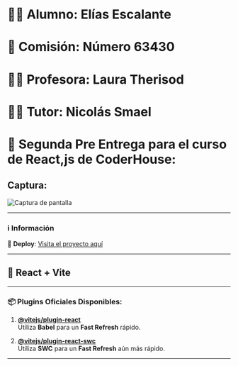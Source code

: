 

# 🧑‍🎓 Alumno: **Elías Escalante**  
# 📅 Comisión: **Número 63430**  
# 👩‍🏫 Profesora: **Laura Therisod**  
# 👨‍🏫 Tutor: **Nicolás Smael**  

# 📝 Segunda Pre Entrega para el curso de React,js de CoderHouse:

## Captura:

![Captura de pantalla](https://github.com/ElíasEscalante/Proyecto-)

----

### ℹ️ Información

🔗 **Deploy**: [Visita el proyecto aquí](https://pre-entrega1-escalante.vercel.app/)

---

## 🚀 React + Vite

---

### 📦 Plugins Oficiales Disponibles:

1. **[@vitejs/plugin-react](https://github.com/vitejs/vite-plugin-react/blob/main/packages/plugin-react/README.md)**  
   Utiliza **Babel** para un **Fast Refresh** rápido.

2. **[@vitejs/plugin-react-swc](https://github.com/vitejs/vite-plugin-react-swc)**  
   Utiliza **SWC** para un **Fast Refresh** aún más rápido.

---


